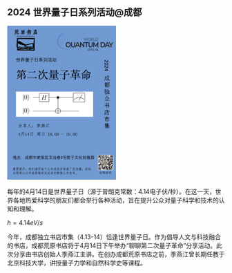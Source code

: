 ## 2024 世界量子日系列活动@成都

<img src="https://github.com/jiyanjiang/My_Physics_Book/blob/main/Quantum/WQD_00.jpg" width="50%">

每年的4月14日是世界量子日（源于普朗克常数：4.14电子伏/秒）。在这一天，世界各地热爱科学的朋友们都会举行各种活动，旨在提升公众对量子科学和技术的认知和理解。

$h = 4.14 eV/s$

今年，成都独立书店市集（4.13-14）恰逢世界量子日。作为倡导人文与科技融合的书店，成都荒原书店将于4月14日下午举办“聊聊第二次量子革命”分享活动。此次分享由书店创始人季燕江主讲。在创办成都荒原书店之前，季燕江曾长期任教于北京科技大学，讲授量子力学和自然科学史等课程。

